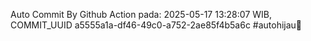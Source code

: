 Auto Commit By Github Action pada: 2025-05-17 13:28:07 WIB, COMMIT_UUID a5555a1a-df46-49c0-a752-2ae85f4b5a6c #autohijau🗿
